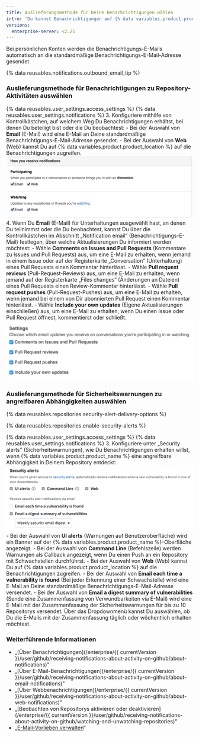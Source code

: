 ```yaml
---
title: Auslieferungsmethode für Deine Benachrichtigungen wählen
intro: 'Du kannst Benachrichtigungen auf {% data variables.product.product_location %} empfangen oder über Deinen E-Mail-Client.'
versions:
  enterprise-server: <2.21
---
```


Bei persönlichen Konten werden die Benachrichtigungs-E-Mails automatisch an die standardmäßige Benachrichtigungs-E-Mail-Adresse gesendet.

{% data reusables.notifications.outbound_email_tip %}

### Auslieferungsmethode für Benachrichtigungen zu Repository-Aktivitäten auswählen

{% data reusables.user_settings.access_settings %}
{% data reusables.user_settings.notifications %}
3. Konfiguriere mithilfe von Kontrollkästchen, auf welchem Weg Du Benachrichtigungen erhältst, bei denen Du beteiligt bist oder die Du beobachtest:
    - Bei der Auswahl von **Email** (E-Mail) wird eine E-Mail an Deine standardmäßige Benachrichtigungs-E-Mail-Adresse gesendet.
    - Bei der Auswahl von **Web** (Web) kannst Du auf {% data variables.product.product_location %} auf die Benachrichtigungen zugreifen. ![Benachrichtigungseinstellungen konfigurieren](/assets/images/help/settings/ent-notifications-settings.png)
4. Wenn Du **Email** (E-Mail) für Unterhaltungen ausgewählt hast, an denen Du teilnimmst oder die Du beobachtest, kannst Du über die Kontrollkästchen im Abschnitt „Notification email“ (Benachrichtigungs-E-Mail) festlegen, über welche Aktualisierungen Du informiert werden möchtest:
    - Wähle **Comments on Issues and Pull Requests** (Kommentare zu Issues und Pull Requests) aus, um eine E-Mail zu erhalten, wenn jemand in einem Issue oder auf der Registerkarte „Conversation“ (Unterhaltung) eines Pull Requests einen Kommentar hinterlässt.
    - Wähle **Pull request reviews** (Pull-Request-Reviews) aus, um eine E-Mail zu erhalten, wenn jemand auf der Registerkarte „Files changes“ (Änderungen an Dateien) eines Pull Requests einen Review-Kommentar hinterlässt.
    - Wähle **Pull request pushes** (Pull-Request-Pushes) aus, um eine E-Mail zu erhalten, wenn jemand bei einem von Dir abonnierten Pull Request einen Kommentar hinterlässt.
    - Wähle **Include your own updates** (Eigene Aktualisierungen einschließen) aus, um eine E-Mail zu erhalten, wenn Du einen Issue oder Pull Request öffnest, kommentierst oder schließt. ![Optionen zum Konfigurieren von E-Mail-Benachrichtigungen](/assets/images/help/settings/email_notification_settings.png)

### Auslieferungsmethode für Sicherheitswarnungen zu angreifbaren Abhängigkeiten auswählen

{% data reusables.repositories.security-alert-delivery-options %}

{% data reusables.repositories.enable-security-alerts %}

{% data reusables.user_settings.access_settings %}
{% data reusables.user_settings.notifications %}
3. Konfiguriere unter „Security alerts" (Sicherheitswarnungen), wie Du Benachrichtigungen erhalten willst, wenn {% data variables.product.product_name %} eine angreifbare Abhängigkeit in Deinem Repository entdeckt: ![Optionen zum Konfigurieren von Benachrichtigungen für Sicherheitswarnungen](/assets/images/help/settings/vulnerability-alerts-options.png)
    - Bei der Auswahl von **UI alerts** (Warnungen auf Benutzeroberfläche) wird ein Banner auf der {% data variables.product.product_name %}-Oberfläche angezeigt.
    - Bei der Auswahl von **Command Line** (Befehlszeile) werden Warnungen als Callback angezeigt, wenn Du einen Push an ein Repository mit Schwachstellen durchführst.
    - Bei der Auswahl von **Web** (Web) kannst Du auf {% data variables.product.product_location %} auf die Benachrichtigungen zugreifen.
    - Bei der Auswahl von **Email each time a vulnerability is found** (Bei jeder Erkennung einer Schwachstelle) wird eine E-Mail an Deine standardmäßige Benachrichtigungs-E-Mail-Adresse versendet.
    - Bei der Auswahl von **Email a digest summary of vulnerabilities** (Sende eine Zusammenfassung von Verwundbarkeiten via E-Mail) wird eine E-Mail mit der Zusammenfassung der Sicherheitswarnungen für bis zu 10 Repositorys versendet. Über das Dropdownmenü kannst Du auswählen, ob Du die E-Mails mit der Zusammenfassung täglich oder wöchentlich erhalten möchtest.

### Weiterführende Informationen

- „[Über Benachrichtigungen](/enterprise/{{ currentVersion }}/user/github/receiving-notifications-about-activity-on-github/about-notifications)"
- „[Über E-Mail-Benachrichtigungen](/enterprise/{{ currentVersion }}/user/github/receiving-notifications-about-activity-on-github/about-email-notifications)"
- „[Über Webbenachrichtigungen](/enterprise/{{ currentVersion }}/user/github/receiving-notifications-about-activity-on-github/about-web-notifications)"
- „[Beobachten von Repositorys aktivieren oder deaktivieren](/enterprise/{{ currentVersion }}/user/github/receiving-notifications-about-activity-on-github/watching-and-unwatching-repositories)"
- „[E-Mail-Vorlieben verwalten](/articles/managing-email-preferences)“
